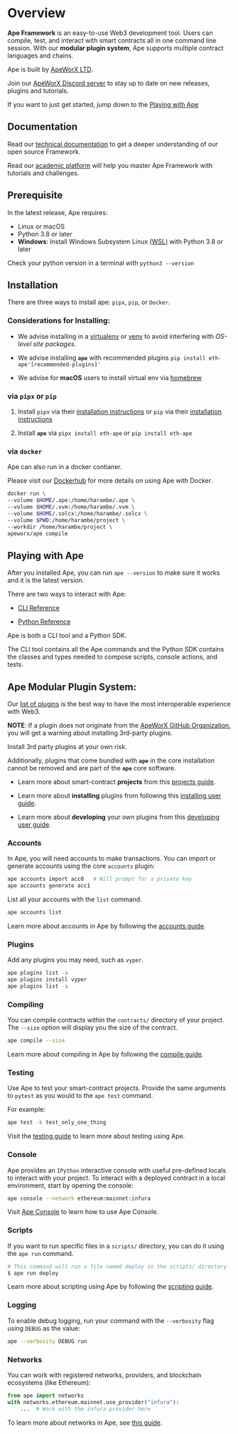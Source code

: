 # Overview

**Ape Framework** is an easy-to-use Web3 development tool.
Users can compile, test, and interact with smart contracts all in one command line session.
With our **modular plugin system**, Ape supports multiple contract languages and chains.

Ape is built by [ApeWorX LTD](https://www.apeworx.io/).

Join our [ApeWorX Discord server](https://discord.gg/apeworx) to stay up to date on new releases, plugins and tutorials.

If you want to just get started, jump down to the [Playing with Ape](#playing-with-ape)

## Documentation

Read our [technical documentation](https://docs.apeworx.io/ape/stable/) to get a deeper understanding of our open source Framework.

Read our [academic platform](https://academy.apeworx.io/) will help you master Ape Framework with tutorials and challenges.

## Prerequisite

In the latest release, Ape requires:

- Linux or macOS
- Python 3.8 or later
- **Windows**: Install Windows Subsystem Linux [(WSL)](https://docs.microsoft.com/en-us/windows/wsl/install) with Python 3.8 or later

Check your python version in a terminal with `python3 --version`

## Installation

There are three ways to install ape: `pipx`, `pip`, or `Docker`.

### Considerations for Installing:

- We advise installing in a [virtualenv](https://pypi.org/project/virtualenv/) or [venv](https://docs.python.org/3/library/venv.html) to avoid interfering with *OS-level site packages*.

- We advise installing **`ape`** with recommended plugins `pip install eth-ape'[recommended-plugins]'`

- We advise for **macOS** users to install virtual env via [homebrew](https://formulae.brew.sh/formula/virtualenv)

### via `pipx` or `pip`

1. Install `pipx` via their [installation instructions](https://pypa.github.io/pipx/) or `pip` via their [installation instructions](https://pip.pypa.io/en/stable/cli/pip_install/)

2. Install **`ape`** via `pipx install eth-ape` or `pip install eth-ape`

### via `docker`

Ape can also run in a docker contianer.

Please visit our [Dockerhub](https://hub.docker.com/repository/docker/apeworx/ape) for more details on using Ape with Docker.

```bash
docker run \
--volume $HOME/.ape:/home/harambe/.ape \
--volume $HOME/.vvm:/home/harambe/.vvm \
--volume $HOME/.solcx:/home/harambe/.solcx \
--volume $PWD:/home/harambe/project \
--workdir /home/harambe/project \
apeworx/ape compile
```

## Playing with Ape

After you installed Ape, you can run `ape --version` to make sure it works and it is the latest version.

There are two ways to interact with Ape:

- [CLI Reference](https://docs.apeworx.io/ape/latest/index.html)

- [Python Reference](https://docs.apeworx.io/ape/latest/index.html)

Ape is both a CLI tool and a Python SDK.

The CLI tool contains all the Ape commands and the Python SDK contains the classes and types needed to compose scripts, console actions, and tests.

## **Ape Modular Plugin System:**

Our [list of plugins](https://www.apeworx.io/#plugins) is the best way to have the most interoperable experience with Web3.

**NOTE**: If a plugin does not originate from the [ApeWorX GitHub Organization](https://github.com/ApeWorX?q=ape&type=all), you will get a warning about installing 3rd-party plugins.

Install 3rd party plugins at your own risk.

Additionally, plugins that come bundled with **`ape`** in the core installation cannot be removed and are part of the **`ape`** core software.

- Learn more about smart-contract **projects** from this [projects guide](https://docs.apeworx.io/ape/stable/userguides/projects.html).

- Learn more about **installing** plugins from following this [installing user guide](https://docs.apeworx.io/ape/stable/userguides/installing_plugins.html).

- Learn more about **developing** your own plugins from this [developing user guide](docs/userguides/developing_plugins.md).

### Accounts

In Ape, you will need accounts to make transactions.
You can import or generate accounts using the core `accounts` plugin:

```bash
ape accounts import acc0   # Will prompt for a private key
ape accounts generate acc1
```

List all your accounts with the `list` command.

```bash
ape accounts list
```

Learn more about accounts in Ape by following the [accounts guide](https://docs.apeworx.io/ape/stable/userguides/accounts.html).

### Plugins

Add any plugins you may need, such as `vyper`.

```bash
ape plugins list -a
ape plugins install vyper
ape plugins list -a
```

### Compiling

You can compile contracts within the `contracts/` directory of your project.
The `--size` option will display you the size of the contract.

```bash
ape compile --size
```

Learn more about compiling in Ape by following the [compile guide](https://docs.apeworx.io/ape/stable/userguides/compile.html).

### Testing

Use Ape to test your smart-contract projects.
Provide the same arguments to `pytest` as you would to the `ape test` command.

For example:

```bash
ape test -k test_only_one_thing
```

Visit the [testing guide](https://docs.apeworx.io/ape/stable/userguides/testing.html) to learn more about testing using Ape.

### Console

Ape provides an `IPython` interactive console with useful pre-defined locals to interact with your project.
To interact with a deployed contract in a local environment, start by opening the console:

```bash
ape console --network ethereum:mainnet:infura
```

Visit [Ape Console](https://docs.apeworx.io/ape/stable/commands/console.html) to learn how to use Ape Console.

### Scripts

If you want to run specific files in a `scripts/` directory, you can do it using the `ape run` command.

```bash
# This command will run a file named deploy in the scripts/ directory
$ ape run deploy
```

Learn more about scripting using Ape by following the [scripting guide](https://docs.apeworx.io/ape/stable/userguides/scripts.html).

### Logging

To enable debug logging, run your command with the `--verbosity` flag using `DEBUG` as the value:

```bash
ape --verbosity DEBUG run
```

### Networks

You can work with registered networks, providers, and blockchain ecosystems (like Ethereum):

```python
from ape import networks
with networks.ethereum.mainnet.use_provider("infura"):
    ...  # Work with the infura provider here
```

To learn more about networks in Ape, see [this guide](https://docs.apeworx.io/ape/stable/commands/networks.html).
